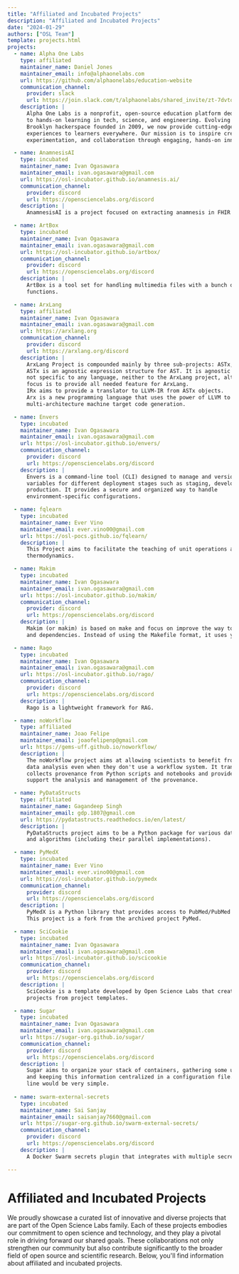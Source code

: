 ```yaml
---
title: "Affiliated and Incubated Projects"
description: "Affiliated and Incubated Projects"
date: "2024-01-29"
authors: ["OSL Team"]
template: projects.html
projects:
  - name: Alpha One Labs
    type: affiliated
    maintainer_name: Daniel Jones
    maintainer_email: info@alphaonelabs.com
    url: https://github.com/alphaonelabs/education-website
    communication_channel:
      provider: slack
      url: https://join.slack.com/t/alphaonelabs/shared_invite/zt-7dvtocfr-1dYWOL0XZwEEPUeWXxrB1A
    description: |
      Alpha One Labs is a nonprofit, open-source education platform dedicated
      to hands-on learning in tech, science, and engineering. Evolving from a
      Brooklyn hackerspace founded in 2009, we now provide cutting-edge STEM
      experiences to learners everywhere. Our mission is to inspire creativity,
      experimentation, and collaboration through engaging, hands-on innovation.

  - name: AnamnesisAI
    type: incubated
    maintainer_name: Ivan Ogasawara
    maintainer_email: ivan.ogasawara@gmail.com
    url: https://osl-incubator.github.io/anamnesis.ai/
    communication_channel:
      provider: discord
      url: https://opensciencelabs.org/discord
    description: |
      AnamnesisAI is a project focused on extracting anamnesis in FHIR format from text.

  - name: ArtBox
    type: incubated
    maintainer_name: Ivan Ogasawara
    maintainer_email: ivan.ogasawara@gmail.com
    url: https://osl-incubator.github.io/artbox/
    communication_channel:
      provider: discord
      url: https://opensciencelabs.org/discord
    description: |
      ArtBox is a tool set for handling multimedia files with a bunch of useful
      functions.

  - name: ArxLang
    type: affiliated
    maintainer_name: Ivan Ogasawara
    maintainer_email: ivan.ogasawara@gmail.com
    url: https://arxlang.org
    communication_channel:
      provider: discord
      url: https://arxlang.org/discord
    description: |
      ArxLang Project is compounded mainly by three sub-projects: ASTx, IRx, and Arx.
      ASTx is an agnostic expression structure for AST. It is agnostic because it is
      not specific to any language, neither to the ArxLang project, although its main
      focus is to provide all needed feature for ArxLang.
      IRx aims to provide a translator to LLVM-IR from ASTx objects.
      Arx is a new programming language that uses the power of LLVM to provide a
      multi-architecture machine target code generation.

  - name: Envers
    type: incubated
    maintainer_name: Ivan Ogasawara
    maintainer_email: ivan.ogasawara@gmail.com
    url: https://osl-incubator.github.io/envers/
    communication_channel:
      provider: discord
      url: https://opensciencelabs.org/discord
    description: |
      Envers is a command-line tool (CLI) designed to manage and version environment
      variables for different deployment stages such as staging, development, and
      production. It provides a secure and organized way to handle
      environment-specific configurations.

  - name: fqlearn
    type: incubated
    maintainer_name: Ever Vino
    maintainer_email: ever.vino00@gmail.com
    url: https://osl-pocs.github.io/fqlearn/
    description: |
      This Project aims to facilitate the teaching of unit operations and
      thermodynamics.

  - name: Makim
    type: incubated
    maintainer_name: Ivan Ogasawara
    maintainer_email: ivan.ogasawara@gmail.com
    url: https://osl-incubator.github.io/makim/
    communication_channel:
      provider: discord
      url: https://opensciencelabs.org/discord
    description: |
      Makim (or makim) is based on make and focus on improve the way to define targets
      and dependencies. Instead of using the Makefile format, it uses yaml format.

  - name: Rago
    type: incubated
    maintainer_name: Ivan Ogasawara
    maintainer_email: ivan.ogasawara@gmail.com
    url: https://osl-incubator.github.io/rago/
    communication_channel:
      provider: discord
      url: https://opensciencelabs.org/discord
    description: |
      Rago is a lightweight framework for RAG.

  - name: noWorkflow
    type: affiliated
    maintainer_name: Joao Felipe
    maintainer_email: joaofelipenp@gmail.com
    url: https://gems-uff.github.io/noworkflow/
    description: |
      The noWorkflow project aims at allowing scientists to benefit from provenance
      data analysis even when they don't use a workflow system. It transparently
      collects provenance from Python scripts and notebooks and provide tools to
      support the analysis and management of the provenance.

  - name: PyDataStructs
    type: affiliated
    maintainer_name: Gagandeep Singh
    maintainer_email: gdp.1807@gmail.com
    url: https://pydatastructs.readthedocs.io/en/latest/
    description: |
      PyDataStructs project aims to be a Python package for various data structures
      and algorithms (including their parallel implementations).

  - name: PyMedX
    type: incubated
    maintainer_name: Ever Vino
    maintainer_email: ever.vino00@gmail.com
    url: https://osl-incubator.github.io/pymedx
    communication_channel:
      provider: discord
      url: https://opensciencelabs.org/discord
    description: |
      PyMedX is a Python library that provides access to PubMed/PubMed Central.
      This project is a fork from the archived project PyMed.

  - name: SciCookie
    type: incubated
    maintainer_name: Ivan Ogasawara
    maintainer_email: ivan.ogasawara@gmail.com
    url: https://osl-incubator.github.io/scicookie
    communication_channel:
      provider: discord
      url: https://opensciencelabs.org/discord
    description: |
      SciCookie is a template developed by Open Science Labs that creates
      projects from project templates.

  - name: Sugar
    type: incubated
    maintainer_name: Ivan Ogasawara
    maintainer_email: ivan.ogasawara@gmail.com
    url: https://sugar-org.github.io/sugar/
    communication_channel:
      provider: discord
      url: https://opensciencelabs.org/discord
    description: |
      Sugar aims to organize your stack of containers, gathering some useful scripts
      and keeping this information centralized in a configuration file. So the command
      line would be very simple.
  
  - name: swarm-external-secrets
    type: incubated
    maintainer_name: Sai Sanjay
    maintainer_email: saisanjay7660@gmail.com
    url: https://sugar-org.github.io/swarm-external-secrets/
    communication_channel:
      provider: discord
      url: https://opensciencelabs.org/discord
    description: |
      A Docker Swarm secrets plugin that integrates with multiple secret management providers including HashiCorp Vault, AWS Secrets Manager, Azure Key Vault, and OpenBao.

---
```


# Affiliated and Incubated Projects

We proudly showcase a curated list of innovative and diverse projects that are
part of the Open Science Labs family. Each of these projects embodies our
commitment to open science and technology, and they play a pivotal role in
driving forward our shared goals. These collaborations not only strengthen our
community but also contribute significantly to the broader field of open source
and scientific research. Below, you'll find information about affiliated and
incubated projects.
